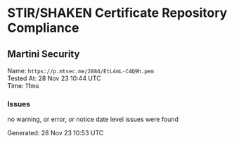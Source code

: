 # STIR/SHAKEN Certificate Repository Compliance

## Martini Security

Name: `https://p.mtsec.me/2884/EtL4mL-C4Q9h.pem`\
Tested At: 28 Nov 23 10:44 UTC\
Time: 11ms

### Issues

no warning, or error, or notice date level issues were found

Generated: 28 Nov 23 10:53 UTC